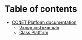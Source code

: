 # Table of contents

* [CONET Platform documentation](README.md)
  * [Usage and example](readme/usage-and-example.md)
  * [Class Platform](readme/class-platform.md)
